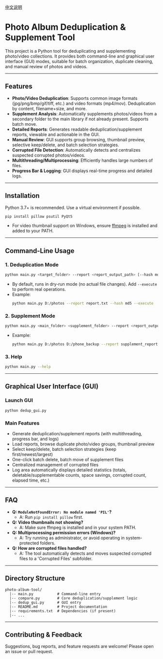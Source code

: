[中文说明](README.md)

# Photo Album Deduplication & Supplement Tool

This project is a Python tool for deduplicating and supplementing photo/video collections. It provides both command-line and graphical user interface (GUI) modes, suitable for batch organization, duplicate cleaning, and manual review of photos and videos.

---

## Features
- **Photo/Video Deduplication**: Supports common image formats (jpg/png/bmp/gif/tiff, etc.) and video formats (mp4/mov). Deduplication by content, filename+size, and more.
- **Supplement Analysis**: Automatically supplements photos/videos from a secondary folder to the main library if not already present. Supports batch move.
- **Detailed Reports**: Generates readable deduplication/supplement reports, viewable and actionable in the GUI.
- **Manual Review**: GUI supports group browsing, thumbnail preview, selective keep/delete, and batch selection strategies.
- **Corrupted File Detection**: Automatically detects and centralizes suspected corrupted photos/videos.
- **Multithreading/Multiprocessing**: Efficiently handles large numbers of files.
- **Progress Bar & Logging**: GUI displays real-time progress and detailed logs.

---

## Installation

Python 3.7+ is recommended. Use a virtual environment if possible.

```bash
pip install pillow psutil PyQt5
```

- For video thumbnail support on Windows, ensure [ffmpeg](https://ffmpeg.org/) is installed and added to your PATH.

---

## Command-Line Usage

### 1. Deduplication Mode

```bash
python main.py <target_folder> --report <report_output_path> [--hash md5|sha1] [--execute]
```
- By default, runs in dry-run mode (no actual file changes). Add `--execute` to perform real operations.
- Example:
  ```bash
  python main.py D:/photos --report report.txt --hash md5 --execute
  ```

### 2. Supplement Mode

```bash
python main.py <main_folder> <supplement_folder> --report <report_output_path> [--hash md5|sha1] [--execute]
```
- Example:
  ```bash
  python main.py D:/photos D:/phone_backup --report supplement_report.txt --execute
  ```

### 3. Help

```bash
python main.py --help
```

---

## Graphical User Interface (GUI)

### Launch GUI

```bash
python dedup_gui.py
```

### Main Features
- Generate deduplication/supplement reports (with multithreading, progress bar, and logs)
- Load reports, browse duplicate photo/video groups, thumbnail preview
- Select keep/delete, batch selection strategies (keep first/newest/largest)
- One-click batch delete, batch move of supplement files
- Centralized management of corrupted files
- Log area automatically displays detailed statistics (totals, deletable/supplementable counts, space savings, corrupted count, elapsed time, etc.)

---

## FAQ

- **Q: `ModuleNotFoundError: No module named 'PIL'`?**
  - A: Run `pip install pillow` first.
- **Q: Video thumbnails not showing?**
  - A: Make sure ffmpeg is installed and in your system PATH.
- **Q: Multiprocessing permission errors (Windows)?**
  - A: Try running as administrator, or avoid operating in system-protected folders.
- **Q: How are corrupted files handled?**
  - A: The tool automatically detects and moves suspected corrupted files to a 'Corrupted Files' subfolder.

---

## Directory Structure

```
photo-album-tool/
  |-- main.py           # Command-line entry
  |-- compare.py        # Core deduplication/supplement logic
  |-- dedup_gui.py      # GUI entry
  |-- README.md         # Project documentation
  |-- requirements.txt  # Dependencies (if present)
  |-- ...
```

---

## Contributing & Feedback

Suggestions, bug reports, and feature requests are welcome! Please open an issue or pull request.